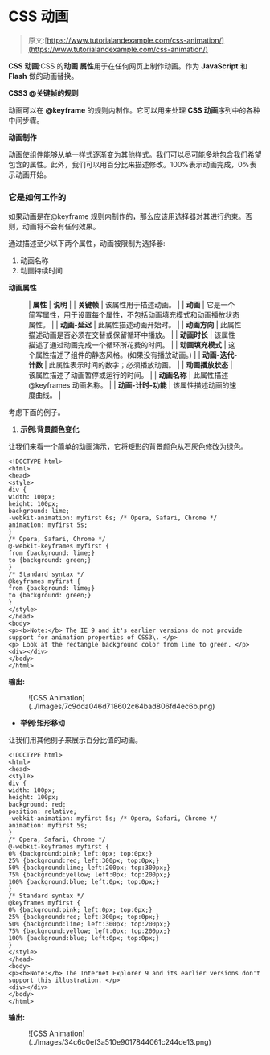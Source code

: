 # CSS 动画

> 原文:[https://www.tutorialandexample.com/css-animation/](https://www.tutorialandexample.com/css-animation/)

**CSS 动画**:CSS 的**动画** **属性**用于在任何网页上制作动画。作为 **JavaScript** 和 **Flash** 做的动画替换。

**CSS3 @关键帧的规则**

动画可以在 **@keyframe** 的规则内制作。它可以用来处理 **CSS 动画**序列中的各种中间步骤。

**动画制作**

动画使组件能够从单一样式逐渐变为其他样式。我们可以尽可能多地包含我们希望包含的属性。此外，我们可以用百分比来描述修改。100%表示动画完成，0%表示动画开始。

### 它是如何工作的

如果动画是在@keyframe 规则内制作的，那么应该用选择器对其进行约束。否则，动画将不会有任何效果。

通过描述至少以下两个属性，动画被限制为选择器:

1.  动画名称
2.  动画持续时间

**动画属性**

<figure class="wp-block-table">

| **属性** | **说明** |
| **关键帧** | 该属性用于描述动画。 |
| **动画** | 它是一个简写属性，用于设置每个属性，不包括动画填充模式和动画播放状态属性。 |
| **动画-延迟** | 此属性描述动画开始时。 |
| **动画方向** | 此属性描述动画是否必须在交替或保留循环中播放。 |
| **动画时长** | 该属性描述了通过动画完成一个循环所花费的时间。 |
| **动画填充模式** | 这个属性描述了组件的静态风格。(如果没有播放动画。) |
| **动画-迭代-计数** | 此属性表示时间的数字；必须播放动画。 |
| **动画播放状态** | 该属性描述了动画暂停或运行的时间。 |
| **动画名称** | 此属性描述@keyframes 动画名称。 |
| **动画-计时-功能** | 该属性描述动画的速度曲线。 |

</figure>

考虑下面的例子。

1.  **示例:背景颜色变化**

让我们来看一个简单的动画演示，它将矩形的背景颜色从石灰色修改为绿色。

```
<!DOCTYPE html> 
<html> 
<head> 
<style>  
div { 
width: 100px; 
height: 100px; 
background: lime; 
-webkit-animation: myfirst 6s; /* Opera, Safari, Chrome */ 
animation: myfirst 5s; 
} 
/* Opera, Safari, Chrome */ 
@-webkit-keyframes myfirst { 
from {background: lime;} 
to {background: green;} 
} 
/* Standard syntax */ 
@keyframes myfirst { 
from {background: lime;} 
to {background: green;} 
} 
</style> 
</head> 
<body> 
<p><b>Note:</b> The IE 9 and it's earlier versions do not provide support for animation properties of CSS3\. </p> 
<p> Look at the rectangle background color from lime to green. </p>
<div></div> 
</body> 
</html> 
```

**输出:**

<figure class="wp-block-image size-large">![CSS Animation](../Images/7c9dda046d718602c64bad806fd4ec6b.png)</figure>

*   **举例:矩形移动**

让我们用其他例子来展示百分比值的动画。

```
<!DOCTYPE html> 
<html> 
<head> 
<style>  
div { 
width: 100px; 
height: 100px; 
background: red; 
position: relative; 
-webkit-animation: myfirst 5s; /* Opera, Safari, Chrome */ 
animation: myfirst 5s; 
} 
/* Opera, Safari, Chrome */ 
@-webkit-keyframes myfirst { 
0% {background:pink; left:0px; top:0px;} 
25% {background:red; left:300px; top:0px;} 
50% {background:lime; left:200px; top:300px;} 
75% {background:yellow; left:0px; top:200px;} 
100% {background:blue; left:0px; top:0px;} 
} 
/* Standard syntax */ 
@keyframes myfirst { 
0% {background:pink; left:0px; top:0px;} 
25% {background:red; left:300px; top:0px;} 
50% {background:lime; left:300px; top:200px;} 
75% {background:yellow; left:0px; top:200px;} 
100% {background:blue; left:0px; top:0px;} 
} 
</style> 
</head> 
<body> 
<p><b>Note:</b> The Internet Explorer 9 and its earlier versions don't support this illustration. </p> 
<div></div> 
</body> 
</html> 
```

**输出:**

<figure class="wp-block-image size-large">![CSS Animation](../Images/34c6c0ef3a510e9017844061c244de13.png)</figure>